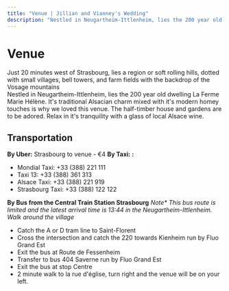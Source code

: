 ```yaml
---
title: "Venue | Jillian and Vianney's Wedding"
description: "Nestled in Neugartheim-Ittlenheim, lies the 200 year old dwelling La Ferme Marie Hélène"
---
```


# Venue

Just 20 minutes west of Strasbourg, lies a region or soft rolling hills, dotted with small villages, bell towers, and farm fields with the backdrop of the Vosage mountains  
Nestled in Neugartheim-Ittlenheim, lies the 200 year old dwelling La Ferme Marie Hélène. It's traditional Alsacian charm mixed with it's modern homey touches is why we loved this venue. The half-timber house and gardens are to be adored. Relax in it's tranquility with a glass of local Alsace wine.

## Transportation

**By Uber:** Strasbourg to venue - €4
**By Taxi: :**

- Mondial Taxi: +33 (388) 221 111
- Taxi 13: +33 (388) 361 313
- Alsace Taxi: +33 (388) 221 919
- Strasbourg Taxi: +33 (388) 122 122

**By Bus from the Central Train Station Strasbourg**
_Note\* This bus route is limited and the latest arrival time is 13:44 in the Neugartheim-Ittlenheim. Walk around the village_

- Catch the A or D tram line to Saint-Florent
- Cross the intersection and catch the 220 towards Kienheim run by Fluo Grand Est
- Exit the bus at Route de Fessenheim
- Transfer to bus 404 Saverne run by Fluo Grand Est
- Exit the bus at stop Centre
- 2 minute walk to la rue d'église, turn right and the venue will be on your left.
